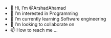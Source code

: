 - 👋 Hi, I’m @ArshadAhamad
- 👀 I’m interested in Programming
- 🌱 I’m currently learning Software engineering
- 💞️ I’m looking to collaborate on 
- 📫 How to reach me ...

<!---
ArshadAhamad/ArshadAhamad is a ✨ special ✨ repository because its `README.md` (this file) appears on your GitHub profile.
You can click the Preview link to take a look at your changes.
--->
